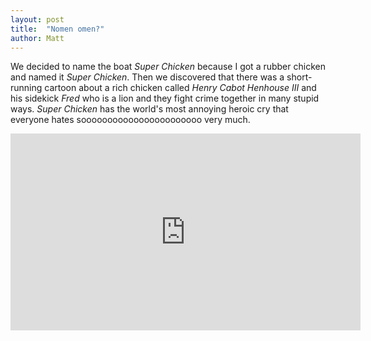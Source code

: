 ```yaml
---
layout: post
title:  "Nomen omen?"
author: Matt
---
```


We decided to name the boat *Super Chicken* because I got a rubber chicken and named it *Super Chicken*. Then we discovered that there was a short-running cartoon about a rich chicken called *Henry Cabot Henhouse III* and his sidekick *Fred* who is a lion and they fight crime together in many stupid ways. *Super Chicken* has the world's most annoying heroic cry that everyone hates sooooooooooooooooooooooo very much.

<iframe width="560" height="315" src="https://www.youtube.com/embed/FKss2pBYQ6Y" frameborder="0" allowfullscreen></iframe>
